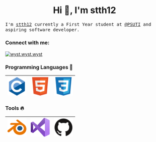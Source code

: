 <h1 align="center">Hi 👋, I'm stth12</h1>
 <samp>
    I'm <a href="https://github.com/SlippyDogg/">stth12</a> currently a First Year student at <a href="https://www.psuti.ru/">@PSUTI</a> and aspiring software developer.
  </samp>

<h3 align="left">Connect with me:</h3>
<p align="left">
<a href="https://instagram.com/wyst.wyst.wyst" target="blank"><img align="center" src="https://raw.githubusercontent.com/rahuldkjain/github-profile-readme-generator/master/src/images/icons/Social/instagram.svg" alt="wyst.wyst.wyst" height="30" width="40" /></a>
</p>

### Programming Languages  :rocket:
|<img src="https://github.com/devicons/devicon/blob/master/icons/c/c-original.svg" width=60> | <img src="https://github.com/devicons/devicon/blob/master/icons/html5/html5-original.svg" width=60> | <img src="https://github.com/devicons/devicon/blob/master/icons/css3/css3-original.svg" width=60> |
|:---:|:---:|:---:|

### Tools :fire:
|<img src="https://github.com/devicons/devicon/blob/master/icons/blender/blender-original.svg" width=60> | <img src="https://github.com/devicons/devicon/blob/master/icons/visualstudio/visualstudio-original.svg" width=60> | <img src="https://github.com/devicons/devicon/blob/master/icons/github/github-original.svg" width=60> |
|:---:|:---:|:---:|
